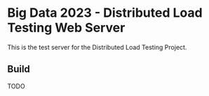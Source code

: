 # Big Data 2023 - Distributed Load Testing Web Server

This is the test server for the Distributed Load Testing Project.

## Build

TODO
